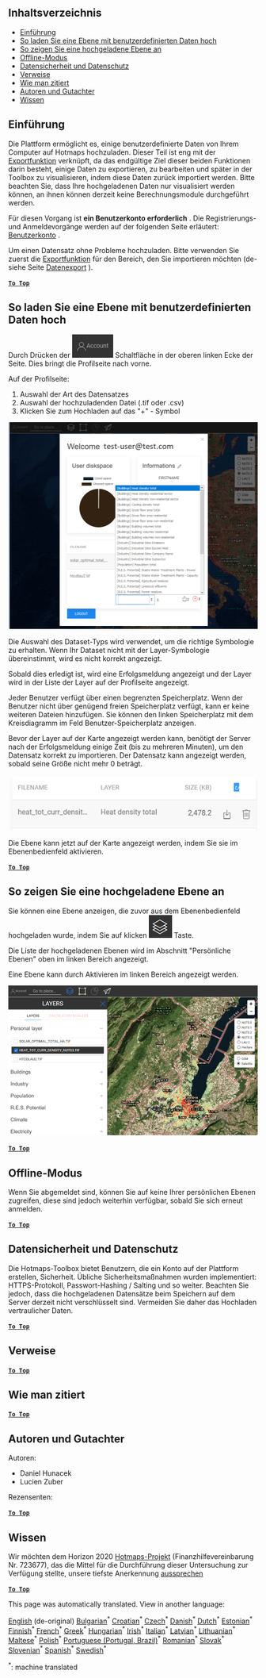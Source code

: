 <h2> Inhaltsverzeichnis </h2><ul><li> <a href="#Introduction">Einführung</a> </li><li> <a href="#How-to-upload-a-layer-with-custom-data">So laden Sie eine Ebene mit benutzerdefinierten Daten hoch</a> </li><li> <a href="#How-to-display-an-uploaded-layer">So zeigen Sie eine hochgeladene Ebene an</a> </li><li> <a href="#Offline-mode">Offline-Modus</a> </li><li> <a href="#Data-security-and-privacy">Datensicherheit und Datenschutz</a> </li><li> <a href="#References">Verweise</a> </li><li> <a href="#How-to-cite">Wie man zitiert</a> </li><li> <a href="#Authors-and-reviewers">Autoren und Gutachter</a> </li><li> <a href="#Acknowledgement">Wissen</a> </li></ul><h2> Einführung </h2><p> Die Plattform ermöglicht es, einige benutzerdefinierte Daten von Ihrem Computer auf Hotmaps hochzuladen. Dieser Teil ist eng mit der <a href="Data-export-functionalities">Exportfunktion</a> verknüpft, da das endgültige Ziel dieser beiden Funktionen darin besteht, einige Daten zu exportieren, zu bearbeiten und später in der Toolbox zu visualisieren, indem diese Daten zurück importiert werden. Bitte beachten Sie, dass Ihre hochgeladenen Daten nur visualisiert werden können, an ihnen können derzeit keine Berechnungsmodule durchgeführt werden. </p><p> Für diesen Vorgang ist <strong>ein Benutzerkonto erforderlich</strong> . Die Registrierungs- und Anmeldevorgänge werden auf der folgenden Seite erläutert: <a href="Introduction-to-user-interface#Connect">Benutzerkonto</a> . </p><p> Um einen Datensatz ohne Probleme hochzuladen. Bitte verwenden Sie zuerst die <a href="Data-export-functionalities">Exportfunktion</a> für den Bereich, den Sie importieren möchten (de-siehe Seite <a href="Data-export-functionalities">Datenexport</a> ). </p><p><ins> <code><strong><a href="#table-of-contents">To Top</a></strong></code> </ins> </p><h2> So laden Sie eine Ebene mit benutzerdefinierten Daten hoch </h2><p> Durch Drücken der <img alt="Schaltfläche &quot;Konto&quot;" src="images/account-btn.png"/> Schaltfläche in der oberen linken Ecke der Seite. Dies bringt die Profilseite nach vorne. </p><p> Auf der Profilseite: </p><ol><li> Auswahl der Art des Datensatzes </li><li> Auswahl der hochzuladenden Datei (.tif oder .csv) </li><li> Klicken Sie zum Hochladen auf das &quot;+&quot; - Symbol </li></ol><p><img alt="Profilseite hochladen" src="images/profile-upload.png"/></p><p> Die Auswahl des Dataset-Typs wird verwendet, um die richtige Symbologie zu erhalten. Wenn Ihr Dataset nicht mit der Layer-Symbologie übereinstimmt, wird es nicht korrekt angezeigt. </p><p> Sobald dies erledigt ist, wird eine Erfolgsmeldung angezeigt und der Layer wird in der Liste der Layer auf der Profilseite angezeigt. </p><p> Jeder Benutzer verfügt über einen begrenzten Speicherplatz. Wenn der Benutzer nicht über genügend freien Speicherplatz verfügt, kann er keine weiteren Dateien hinzufügen. Sie können den linken Speicherplatz mit dem Kreisdiagramm im Feld Benutzer-Speicherplatz anzeigen. </p><p> Bevor der Layer auf der Karte angezeigt werden kann, benötigt der Server nach der Erfolgsmeldung einige Zeit (bis zu mehreren Minuten), um den Datensatz korrekt zu importieren. Der Datensatz kann angezeigt werden, sobald seine Größe nicht mehr 0 beträgt. </p><p><img alt="upload_complete" src="images/upload_complete.png"/></p><p> Die Ebene kann jetzt auf der Karte angezeigt werden, indem Sie sie im Ebenenbedienfeld aktivieren. </p><p><ins> <code><strong><a href="#table-of-contents">To Top</a></strong></code> </ins> </p><h2> So zeigen Sie eine hochgeladene Ebene an </h2><p> Sie können eine Ebene anzeigen, die zuvor aus dem Ebenenbedienfeld hochgeladen wurde, indem Sie auf klicken <img alt="schichten schaltfläche" src="images/layers-btn.png"/> Taste. </p><p> Die Liste der hochgeladenen Ebenen wird im Abschnitt &quot;Persönliche Ebenen&quot; oben im linken Bereich angezeigt. </p><p> Eine Ebene kann durch Aktivieren im linken Bereich angezeigt werden. </p><p><img alt="Anzeigeebene hochladen" src="images/upload-layers.png"/></p><p><ins> <code><strong><a href="#table-of-contents">To Top</a></strong></code> </ins> </p><h2> Offline-Modus </h2><p> Wenn Sie abgemeldet sind, können Sie auf keine Ihrer persönlichen Ebenen zugreifen, diese sind jedoch weiterhin verfügbar, sobald Sie sich erneut anmelden. </p><p><ins> <code><strong><a href="#table-of-contents">To Top</a></strong></code> </ins> </p><h2> Datensicherheit und Datenschutz </h2><p> Die Hotmaps-Toolbox bietet Benutzern, die ein Konto auf der Plattform erstellen, Sicherheit. Übliche Sicherheitsmaßnahmen wurden implementiert: HTTPS-Protokoll, Passwort-Hashing / Salting und so weiter. Beachten Sie jedoch, dass die hochgeladenen Datensätze beim Speichern auf dem Server derzeit nicht verschlüsselt sind. Vermeiden Sie daher das Hochladen vertraulicher Daten. </p><p><ins> <code><strong><a href="#table-of-contents">To Top</a></strong></code> </ins> </p><h2> Verweise </h2><p><ins> <code><strong><a href="#table-of-contents">To Top</a></strong></code> </ins> </p><h2> Wie man zitiert </h2><p><ins> <code><strong><a href="#table-of-contents">To Top</a></strong></code> </ins> </p><h2> Autoren und Gutachter </h2><p> Autoren: </p><ul><li> Daniel Hunacek </li><li> Lucien Zuber </li></ul><p> Rezensenten: </p><p><ins> <code><strong><a href="#table-of-contents">To Top</a></strong></code> </ins> </p><h2> Wissen </h2><p> Wir möchten dem Horizon 2020 <a href="https://www.hotmaps-project.eu">Hotmaps-Projekt</a> (Finanzhilfevereinbarung Nr. 723677), das die Mittel für die Durchführung dieser Untersuchung zur Verfügung stellte, unsere tiefste Anerkennung <a href="https://www.hotmaps-project.eu">aussprechen</a> </p><p><ins> <code><strong><a href="#table-of-contents">To Top</a></strong></code> </ins> </p>

This page was automatically translated. View in another language:

[English](en-Data-upload-functionalities) (de-original) [Bulgarian](bg-Data-upload-functionalities)<sup>\*</sup> [Croatian](hr-Data-upload-functionalities)<sup>\*</sup> [Czech](cs-Data-upload-functionalities)<sup>\*</sup> [Danish](da-Data-upload-functionalities)<sup>\*</sup> [Dutch](nl-Data-upload-functionalities)<sup>\*</sup> [Estonian](et-Data-upload-functionalities)<sup>\*</sup> [Finnish](fi-Data-upload-functionalities)<sup>\*</sup> [French](fr-Data-upload-functionalities)<sup>\*</sup>  [Greek](el-Data-upload-functionalities)<sup>\*</sup> [Hungarian](hu-Data-upload-functionalities)<sup>\*</sup> [Irish](ga-Data-upload-functionalities)<sup>\*</sup> [Italian](it-Data-upload-functionalities)<sup>\*</sup> [Latvian](lv-Data-upload-functionalities)<sup>\*</sup> [Lithuanian](lt-Data-upload-functionalities)<sup>\*</sup> [Maltese](mt-Data-upload-functionalities)<sup>\*</sup> [Polish](pl-Data-upload-functionalities)<sup>\*</sup> [Portuguese (Portugal, Brazil)](pt-Data-upload-functionalities)<sup>\*</sup> [Romanian](ro-Data-upload-functionalities)<sup>\*</sup> [Slovak](sk-Data-upload-functionalities)<sup>\*</sup> [Slovenian](sl-Data-upload-functionalities)<sup>\*</sup> [Spanish](es-Data-upload-functionalities)<sup>\*</sup> [Swedish](sv-Data-upload-functionalities)<sup>\*</sup> 

<sup>\*</sup>: machine translated
